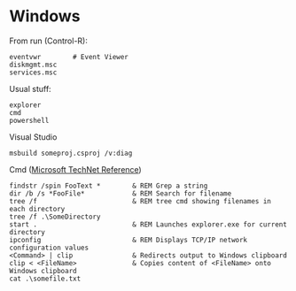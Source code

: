 Windows
=======

From run (Control-R):

    eventvwr        # Event Viewer
    diskmgmt.msc
    services.msc
    
Usual stuff:

    explorer
    cmd
    powershell

Visual Studio

    msbuild someproj.csproj /v:diag
    
Cmd ([Microsoft TechNet Reference](https://technet.microsoft.com/en-us/library/cc754340.aspx))

    findstr /spin FooText *        & REM Grep a string
    dir /b /s *FooFile*            & REM Search for filename
    tree /f                        & REM tree cmd showing filenames in each directory
    tree /f .\SomeDirectory
    start .                        & REM Launches explorer.exe for current directory
    ipconfig                       & REM Displays TCP/IP network configuration values
    <Command> | clip               & Redirects output to Windows clipboard
    clip < <FileName>              & Copies content of <FileName> onto Windows clipboard
    cat .\somefile.txt

